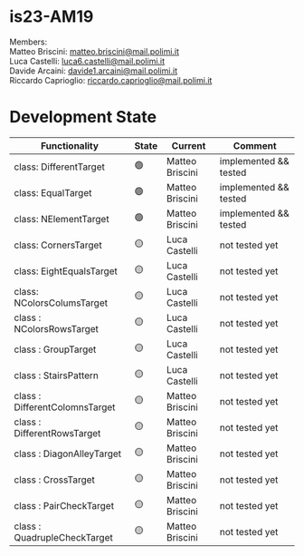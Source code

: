 # is23-AM19

Members: <br>
  Matteo Briscini: matteo.briscini@mail.polimi.it <br>
  Luca Castelli: luca6.castelli@mail.polimi.it <br>
  Davide Arcaini: davide1.arcaini@mail.polimi.it <br>
  Riccardo Caprioglio: riccardo.caprioglio@mail.polimi.it <br>

# Development State

| Functionality                  | State           | Current         | Comment             |
|--------------------------------|-----------------|-----------------|---------------------|
| class: DifferentTarget         | :green_circle:  | Matteo Briscini | implemented && tested |
| class: EqualTarget             | :green_circle:  | Matteo Briscini | implemented && tested |
| class: NElementTarget          | :green_circle:  | Matteo Briscini | implemented && tested |
| class: CornersTarget           | :yellow_circle: | Luca Castelli   | not tested yet      |
| class: EightEqualsTarget       | :yellow_circle: | Luca Castelli   | not tested yet  |
| class: NColorsColumsTarget     | :yellow_circle: | Luca Castelli   | not tested yet  |
| class : NColorsRowsTarget      | :yellow_circle: | Luca Castelli   | not tested yet  |
| class : GroupTarget            | :yellow_circle: | Luca Castelli   | not tested yet  |
| class : StairsPattern          | :yellow_circle: | Luca Castelli   | not tested yet  |
| class : DifferentColomnsTarget | :yellow_circle: | Matteo Briscini   | not tested yet  |
| class : DifferentRowsTarget    | :yellow_circle: | Matteo Briscini   | not tested yet  |
| class : DiagonAlleyTarget      | :yellow_circle: | Matteo Briscini   | not tested yet  |
| class : CrossTarget            | :yellow_circle: | Matteo Briscini   | not tested yet  |
| class : PairCheckTarget        | :yellow_circle: | Matteo Briscini   | not tested yet  |
| class : QuadrupleCheckTarget   | :yellow_circle: | Matteo Briscini   | not tested yet  |
